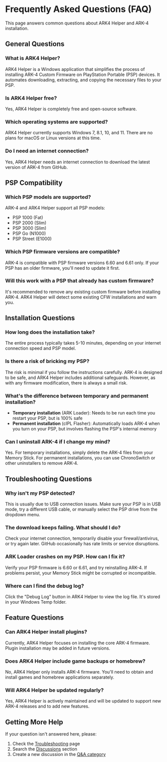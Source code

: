 # Frequently Asked Questions (FAQ)

This page answers common questions about ARK4 Helper and ARK-4 installation.

## General Questions

### What is ARK4 Helper?
ARK4 Helper is a Windows application that simplifies the process of installing ARK-4 Custom Firmware on PlayStation Portable (PSP) devices. It automates downloading, extracting, and copying the necessary files to your PSP.

### Is ARK4 Helper free?
Yes, ARK4 Helper is completely free and open-source software.

### Which operating systems are supported?
ARK4 Helper currently supports Windows 7, 8.1, 10, and 11. There are no plans for macOS or Linux versions at this time.

### Do I need an internet connection?
Yes, ARK4 Helper needs an internet connection to download the latest version of ARK-4 from GitHub.

## PSP Compatibility

### Which PSP models are supported?
ARK-4 and ARK4 Helper support all PSP models:
- PSP 1000 (Fat)
- PSP 2000 (Slim)
- PSP 3000 (Slim)
- PSP Go (N1000)
- PSP Street (E1000)

### Which PSP firmware versions are compatible?
ARK-4 is compatible with PSP firmware versions 6.60 and 6.61 only. If your PSP has an older firmware, you'll need to update it first.

### Will this work with a PSP that already has custom firmware?
It's recommended to remove any existing custom firmware before installing ARK-4. ARK4 Helper will detect some existing CFW installations and warn you.

## Installation Questions

### How long does the installation take?
The entire process typically takes 5-10 minutes, depending on your internet connection speed and PSP model.

### Is there a risk of bricking my PSP?
The risk is minimal if you follow the instructions carefully. ARK-4 is designed to be safe, and ARK4 Helper includes additional safeguards. However, as with any firmware modification, there is always a small risk.

### What's the difference between temporary and permanent installation?
- **Temporary installation** (ARK Loader): Needs to be run each time you restart your PSP, but is 100% safe
- **Permanent installation** (cIPL Flasher): Automatically loads ARK-4 when you turn on your PSP, but involves flashing the PSP's internal memory

### Can I uninstall ARK-4 if I change my mind?
Yes. For temporary installations, simply delete the ARK-4 files from your Memory Stick. For permanent installations, you can use ChronoSwitch or other uninstallers to remove ARK-4.

## Troubleshooting Questions

### Why isn't my PSP detected?
This is usually due to USB connection issues. Make sure your PSP is in USB mode, try a different USB cable, or manually select the PSP drive from the dropdown menu.

### The download keeps failing. What should I do?
Check your internet connection, temporarily disable your firewall/antivirus, or try again later. GitHub occasionally has rate limits or service disruptions.

### ARK Loader crashes on my PSP. How can I fix it?
Verify your PSP firmware is 6.60 or 6.61, and try reinstalling ARK-4. If problems persist, your Memory Stick might be corrupted or incompatible.

### Where can I find the debug log?
Click the "Debug Log" button in ARK4 Helper to view the log file. It's stored in your Windows Temp folder.

## Feature Questions

### Can ARK4 Helper install plugins?
Currently, ARK4 Helper focuses on installing the core ARK-4 firmware. Plugin installation may be added in future versions.

### Does ARK4 Helper include game backups or homebrew?
No, ARK4 Helper only installs ARK-4 firmware. You'll need to obtain and install games and homebrew applications separately.

### Will ARK4 Helper be updated regularly?
Yes, ARK4 Helper is actively maintained and will be updated to support new ARK-4 releases and to add new features.

## Getting More Help

If your question isn't answered here, please:

1. Check the [Troubleshooting](Troubleshooting) page
2. Search the [Discussions](https://github.com/Nigel1992/ARK4-Helper/discussions) section
3. Create a new discussion in the [Q&A category](https://github.com/Nigel1992/ARK4-Helper/discussions/categories/q-a) 